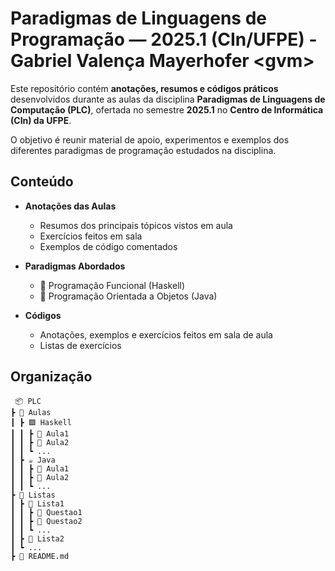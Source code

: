 # Paradigmas de Linguagens de Programação — 2025.1 (CIn/UFPE) - Gabriel Valença Mayerhofer &lt;gvm&gt;

Este repositório contém **anotações, resumos e códigos práticos** desenvolvidos durante as aulas da disciplina **Paradigmas de Linguagens de Computação (PLC)**, ofertada no semestre **2025.1** no **Centro de Informática (CIn) da UFPE**.

O objetivo é reunir material de apoio, experimentos e exemplos dos diferentes paradigmas de programação estudados na disciplina.

## Conteúdo

- **Anotações das Aulas**
  - Resumos dos principais tópicos vistos em aula
  - Exercícios feitos em sala
  - Exemplos de código comentados

- **Paradigmas Abordados**
  - 🔸 Programação Funcional (Haskell)
  - 🔹 Programação Orientada a Objetos (Java)

- **Códigos**
  - Anotações, exemplos e exercícios feitos em sala de aula
  - Listas de exercícios

 ## Organização
```
 📦 PLC
┣ 📂 Aulas
┃ ┣ 🟪 Haskell
┃ ┃ ┣ 📜 Aula1
┃ ┃ ┣ 📜 Aula2
┃ ┃ ┗ ...
┃ ┣ ☕ Java
┃ ┃ ┣ 📜 Aula1
┃ ┃ ┣ 📜 Aula2
┃ ┃ ┗ ...
┣ 📂 Listas
┃ ┣ 📂 Lista1
┃ ┃ ┣ 📜 Questao1
┃ ┃ ┣ 📜 Questao2
┃ ┃ ┗ ...
┃ ┣ 📂 Lista2
┃ ┗ ...
┣ 📜 README.md
```
